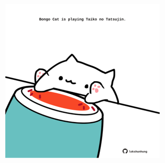 <!-- built at 09/09/2021, 21:01:41 UTC -->
<p align="center">
  <img width="500" height="500" src="./ReadmeImage.svg">
</p>
